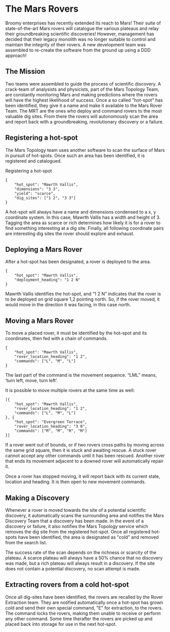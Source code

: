 # The Mars Rovers

Broomy enterprises has recently extended its reach to Mars! Their suite of state-of-the-art Mars rovers will catalogue the various plateaus and relay their groundbreaking scientific discoveries! However, management has decided that their legacy monolith was no longer suitable to control and maintain the integrity of their rovers. A new development team was assembled to re-create the software from the ground up using a DDD approach! 

## The Mission

Two teams were assembled to guide the process of scientific discovery. A crack-team of analysists and physicists, part of the Mars Topology Team, are constantly monitoring Mars and making predictions where the rovers will have the highest likelihood of success. Once a so called "hot-spot" has been identified, they give it a name and make it available to the Mars Rover Team. The MRT are the ones who deploy and command rovers to the most valuable dig sites. From there the rovers will autonomously scan the area and report back with a groundbreaking, revolutionary discovery or a failure.

## Registering a hot-spot

The Mars Topology team uses another software to scan the surface of Mars in pursuit of hot-spots. Once such an area has been identified, it is registered and catalogued.

Registering a hot-spot

	{
		"hot_spot": "Mawrth Vallis",
		"dimensions": "3 3",
		"yield": "scarce",
		"dig_sites": ["1 2", "3 3"]
	}

A hot-spot will always have a name and dimensions condensed to a x, y coordinate system. In this case, Mawrth Vallis has a width and height of 3. Tagging the area as scarce or rich determines how likely it is for a rover to find something interesting at a dig site. Finally, all following coordinate pairs are interesting dig sites the rover should explore and exhaust.

## Deploying a Mars Rover

After a hot-spot has been designated, a rover is deployed to the area.

	{
		"hot_spot": "Mawrth Vallis",
		"deployment_heading": "1 2 N"
	}

Mawrth Vallis identifies the hot-spot, and “1 2 N” indicates that the rover is to be deployed on grid square 1,2 pointing north. So, if the rover moved, it would move in the direction it was facing, in this case north.

## Moving a Mars Rover

To move a placed rover, it must be identified by the hot-spot and its coordinates, then fed with a chain of commands.

	{
		"hot_spot": "Mawrth Vallis",
		"rover_location_heading": "1 2",
		"commands": ["L", "M", "L"]
	}

The last part of the command is the movement sequence. “LML” means, ‘turn left, move, turn left’. 

It is possible to move multiple rovers at the same time as well:

	[{
		"hot_spot": "Mawrth Vallis",
		"rover_location_heading": "1 2",
		"commands": ["L", "M", "L"]
	}, {
		"hot_spot": "Evergreen Terrace",
		"rover_location_heading": "3 0",
		"commands": ["M", "M", "R", "M"]
	}]

If a rover went out of bounds, or if two rovers cross paths by moving across the same grid square, then it is stuck and awaiting rescue. A stuck rover cannot accept any other commands until it has been rescued. Another rover that ends its movement adjacent to a downed rover will automatically repair it.

Once a rover has stopped moving, it will report back with its current state, location and heading. It is then open to new movement commands.

## Making a Discovery

Whenever a rover is moved towards the site of a potential scientific discovery, it automatically scans the surrounding area and notifies the Mars Discovery Team that a discovery has been made. In the event of a discovery or failure, it also notifies the Mars Topology service which removes the dig site from the registered hot-spot. Once all registered hot-spots have been identified, the area is designated as "cold" and removed from the search list. 

The success rate of the scan depends on the richness or scarcity of the plateau. A scarce plateau will always have a 50% chance that no discovery was made, but a rich plateau will always result in a discovery. If the site does not contain a potential discovery, no scan attempt is made. 

## Extracting rovers from a cold hot-spot

Once all dig-sites have been identified, the rovers are recalled by the Rover Extraction team. They are notified automatically once a hot-spot has grown cold and send their own special command, "E" for extraction, to the rovers. The command locks the rovers, making them unable to receive or perform any other command. Some time therafter the rovers are picked up and placed back into storage for use in the next hot-spot.